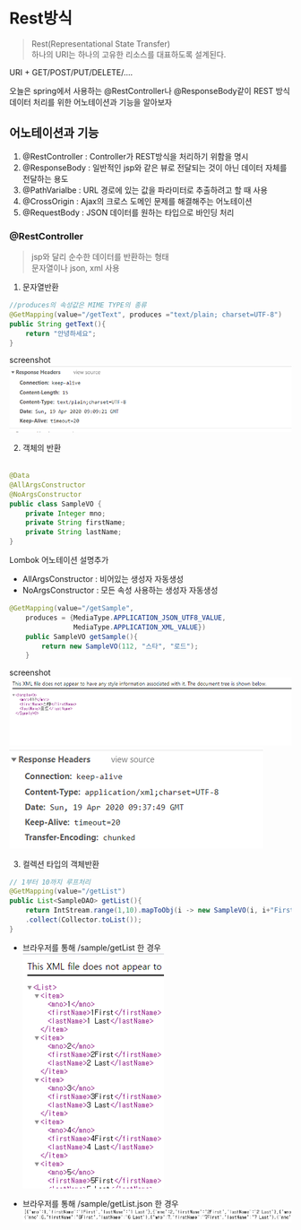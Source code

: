 # Rest방식
   
> Rest(Representational State Transfer)   
하나의 URI는 하나의 고유한 리소스를 대표하도록 설계된다.
   
URI + GET/POST/PUT/DELETE/....   
   
오늘은 spring에서 사용하는 @RestController나 @ResponseBody같이 REST 방식 데이터 처리를 위한 어노테이션과 기능을 알아보자   

## 어노테이션과 기능   
1. @RestController : Controller가 REST방식을 처리하기 위함을 명시   
2. @ResponseBody : 일반적인 jsp와 같은 뷰로 전달되는 것이 아닌 데이터 자체를 전달하는 용도   
3. @PathVarialbe : URL 경로에 있는 값을 파라미터로 추출하려고 할 때 사용   
4. @CrossOrigin : Ajax의 크로스 도메인 문제를 해결해주는 어노테이션   
5. @RequestBody : JSON 데이터를 원하는 타입으로 바인딩 처리   
   
### @RestController
>   jsp와 달리 순수한 데이터를 반환하는 형태   
문자열이나 json, xml 사용
   
1. 문자열반환      
```java
//produces의 속성값은 MIME TYPE의 종류
@GetMapping(value="/getText", produces ="text/plain; charset=UTF-8")
public String getText(){
	return "안녕하세요";
}

```
screenshot   
![screenshot1](../../img/rest-img1.png)   
   
2. 객체의 반환   
```java

@Data
@AllArgsConstructor
@NoArgsConstructor
public class SampleVO {
	private Integer mno;
	private String firstName;
	private String lastName;
}
```
Lombok 어노테이션 설명추가      
* AllArgsConstructor : 비어있는 생성자 자동생성
* NoArgsConstructor : 모든 속성 사용하는 생성자 자동생성   
   
```java
@GetMapping(value="/getSample",
	produces = {MediaType.APPLICATION_JSON_UTF8_VALUE,
				MediaType.APPLICATION_XML_VALUE})
	public SampleVO getSample(){
		return new SampleVO(112, "스타", "로드");
	}
```   
screenshot   
![screenshot2](../../img/rest-img2.png)   
![screenshot3](../../img/rest-img3.png)   
   
   
3. 컬렉션 타입의 객체반환   
```java
// 1부터 10까지 루프처리
@GetMapping(value="/getList")
public List<SampleDAO> getList(){
	return IntStream.range(1,10).mapToObj(i -> new SampleVO(i, i+"First", i+ " Last")
	.collect(Collector.toList());
}
```
   
* 브라우저를 통해 /sample/getList 한 경우   
  ![screenshot4](../../img/rest-img4.png)   
    
* 브라우저를 통해 /sample/getList.json 한 경우   
  ![screenshot5](../../img/rest-img5.png)   	